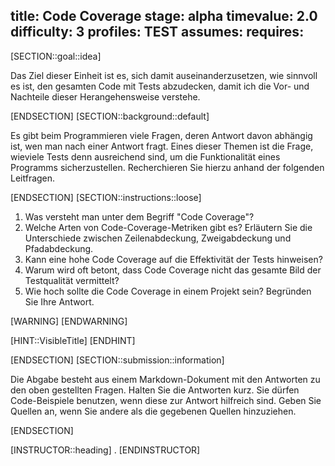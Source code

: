 title: Code Coverage
stage: alpha
timevalue: 2.0
difficulty: 3
profiles: TEST
assumes:
requires:
---
[SECTION::goal::idea]

Das Ziel dieser Einheit ist es, sich damit auseinanderzusetzen, wie sinnvoll es ist, den gesamten Code mit Tests abzudecken, damit ich die Vor- und Nachteile dieser Herangehensweise verstehe.

[ENDSECTION]
[SECTION::background::default]

Es gibt beim Programmieren viele Fragen, deren Antwort davon abhängig ist, wen man nach einer Antwort
fragt.
Eines dieser Themen ist die Frage, wieviele Tests denn ausreichend sind, um die Funktionalität eines
Programms sicherzustellen.
Recherchieren Sie hierzu anhand der folgenden Leitfragen.

[ENDSECTION]
[SECTION::instructions::loose]

1. Was versteht man unter dem Begriff "Code Coverage"?
2. Welche Arten von Code-Coverage-Metriken gibt es?
   Erläutern Sie die Unterschiede zwischen Zeilenabdeckung, Zweigabdeckung und Pfadabdeckung.
3. Kann eine hohe Code Coverage auf die Effektivität der Tests hinweisen?
4. Warum wird oft betont, dass Code Coverage nicht das gesamte Bild der Testqualität vermittelt?
5. Wie hoch sollte die Code Coverage in einem Projekt sein?
   Begründen Sie Ihre Antwort.

[WARNING]
[ENDWARNING]

[HINT::VisibleTitle]
[ENDHINT]

[ENDSECTION]
[SECTION::submission::information]

Die Abgabe besteht aus einem Markdown-Dokument mit den Antworten zu den oben gestellten Fragen.
Halten Sie die Antworten kurz.
Sie dürfen Code-Beispiele benutzen, wenn diese zur Antwort hilfreich sind.
Geben Sie Quellen an, wenn Sie andere als die gegebenen Quellen hinzuziehen.

[ENDSECTION]

[INSTRUCTOR::heading]
.
[ENDINSTRUCTOR]
